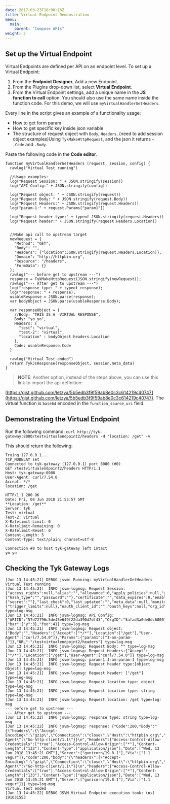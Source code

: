 ```yaml
---
date: 2017-03-23T18:08:16Z
title: Virtual Endpoint Demonstration
menu:
  main:
    parent: "Compose APIs"
weight: 2 
---
```


## <a name="set-up-virtual-endpoint"></a>Set up the Virtual Endpoint

Virtual Endpoints are defined per API on an endpoint level. To set up a Virtual Endpoint:

1. From the **Endpoint Designer**, Add a new Endpoint.
2. From the Plugins drop-down list, select **Virtual Endpoint**.
3. From the Virtual Endpoint settings, add a unique name in the **JS function to call** option. You should also use the same name inside the function code. For this demo, we will use `myVirtualHandlerGetHeaders`.

Every line in the script gives an example of a functionality usage:

* How to get form param
* How to get specific key inside json variable
* The structure of request object with `Body`, `Headers`, (need to add session object examples)Using `TykMakeHttpRequest`, and the json it returns - `.Code` and `.Body`.

Paste the following code in the **Code editor**.

```{.json}
function myVirtualHandlerGetHeaders (request, session, config) {
  rawlog("Virtual Test running")
    
  //Usage examples:
  log("Request Session: " + JSON.stringify(session))
  log("API Config:" + JSON.stringify(config))
 
  log("Request object: " + JSON.stringify(request))   
  log("Request Body: " + JSON.stringify(request.Body))
  log("Request Headers:" + JSON.stringify(request.Headers))
  log("param-1:" + request.Params["param1"])
    
  log("Request header type:" + typeof JSON.stringify(request.Headers))
  log("Request header:" + JSON.stringify(request.Headers.Location))
    

  //Make api call to upstream target
  newRequest = {
    "Method": "GET",
    "Body": "",
    "Headers": {"location":JSON.stringify(request.Headers.Location)},
    "Domain": "http://httpbin.org",
    "Resource": "/headers",
    "FormData": {}
  };
  rawlog("--- before get to upstream ---")
  response = TykMakeHttpRequest(JSON.stringify(newRequest));
  rawlog("--- After get to upstream ---")
  log("response type: " + typeof response);
  log("response: " + response);
  usableResponse = JSON.parse(response);
  var bodyObject = JSON.parse(usableResponse.Body);
    
  var responseObject = {
    //Body: "THIS IS A  VIRTUAL RESPONSE",
    Body: "yo yo",
    Headers: {
      "test": "virtual",
      "test-2": "virtual",
      "location" : bodyObject.headers.Location
    },
    Code: usableResponse.Code
  }
    
  rawlog("Virtual Test ended")
  return TykJsResponse(responseObject, session.meta_data)   
}
```

> **NOTE**: Another option, instead of the steps above, you can use this link to import the api definition:

[https://gist.github.com/letzya/5b5edb3f9f59ab8e0c3c614219c40747](https://gist.github.com/letzya/5b5edb3f9f59ab8e0c3c614219c40747).
The virtual function is `base64` encoded in the `function_source_uri` field.

## <a name="demonstrate-the-virtual-endpoint"></a>Demonstrating the Virtual Endpoint

Run the following command:
`curl http://tyk-gateway:8080/testvirtualendpoint2/headers -H "location: /get" -v`

This should return the following:

```
Trying 127.0.0.1...
TCP_NODELAY set
Connected to tyk-gateway (127.0.0.1) port 8080 (#0)
GET /testvirtualendpoint2/headers HTTP/1.1
Host: tyk-gateway:8080
User-Agent: curl/7.54.0
Accept: */*
location: /get

HTTP/1.1 200 OK
Date: Fri, 08 Jun 2018 21:53:57 GMT
**Location: /get**
Server: tyk
Test: virtual
Test-2: virtual
X-Ratelimit-Limit: 0
X-Ratelimit-Remaining: 0
X-Ratelimit-Reset: 0
Content-Length: 5
Content-Type: text/plain; charset=utf-8

Connection #0 to host tyk-gateway left intact
yo yo
```

## <a name="check-logs"></a>Checking the Tyk Gateway Logs

```
[Jun 13 14:45:21] DEBUG jsvm: Running: myVirtualHandlerGetHeaders
Virtual Test running
[Jun 13 14:45:21]  INFO jsvm-logmsg: Request Session: {"access_rights":null,"alias":"","allowance":0,"apply_policies":null,"apply_policy_id":"","basic_auth_data":{"hash_type":"","password":""},"certificate":"","data_expires":0,"enable_detail_recording":false,"expires":0,"hmac_enabled":false,"hmac_string":"","id_extractor_deadline":0,"is_inactive":false,"jwt_data":{"secret":""},"last_check":0,"last_updated":"","meta_data":null,"monitor":{"trigger_limits":null},"oauth_client_id":"","oauth_keys":null,"org_id":"","per":0,"quota_max":0,"quota_remaining":0,"quota_renewal_rate":0,"quota_renews":0,"rate":0,"session_lifetime":0,"tags":null} type=log-msg
[Jun 13 14:45:21]  INFO jsvm-logmsg: API Config:{"APIID":"57d72796c5de45e649f22da390d7df43","OrgID":"5afad3a0de0dc60001ffdd07","config_data":{"bar":{"y":3},"foo":4}} type=log-msg
[Jun 13 14:45:21]  INFO jsvm-logmsg: Request object: {"Body":"","Headers":{"Accept":["*/*"],"Location":["/get"],"User-Agent":["curl/7.54.0"]},"Params":{"param1":["I-am-param-1"]},"URL":"/testvirtualendpoint2/headers"} type=log-msg
[Jun 13 14:45:21]  INFO jsvm-logmsg: Request Body: "" type=log-msg
[Jun 13 14:45:21]  INFO jsvm-logmsg: Request Headers:{"Accept":["*/*"],"Location":["/get"],"User-Agent":["curl/7.54.0"]} type=log-msg
[Jun 13 14:45:21]  INFO jsvm-logmsg: param-1:I-am-param-1 type=log-msg
[Jun 13 14:45:21]  INFO jsvm-logmsg: Request header type:[object Object] type=log-msg
[Jun 13 14:45:21]  INFO jsvm-logmsg: Request header: ["/get"] type=log-msg
[Jun 13 14:45:21]  INFO jsvm-logmsg: Request location type: object type=log-msg
[Jun 13 14:45:21]  INFO jsvm-logmsg: Request location type: string type=log-msg
[Jun 13 14:45:21]  INFO jsvm-logmsg: Request location: /get type=log-msg
--- before get to upstream ---
--- After get to upstream ---
[Jun 13 14:45:22]  INFO jsvm-logmsg: response type: string type=log-msg
[Jun 13 14:45:22]  INFO jsvm-logmsg: response: {"Code":200,"Body":"{\"headers\":{\"Accept-Encoding\":\"gzip\",\"Connection\":\"close\",\"Host\":\"httpbin.org\",\"Location\":\"/get\",\"User-Agent\":\"Go-http-client/1.1\"}}\n","Headers":{"Access-Control-Allow-Credentials":["true"],"Access-Control-Allow-Origin":["*"],"Content-Length":["133"],"Content-Type":["application/json"],"Date":["Wed, 13 Jun 2018 13:45:21 GMT"],"Server":["gunicorn/19.8.1"],"Via":["1.1 vegur"]},"code":200,"body":"{\"headers\":{\"Accept-Encoding\":\"gzip\",\"Connection\":\"close\",\"Host\":\"httpbin.org\",\"Location\":\"/get\",\"User-Agent\":\"Go-http-client/1.1\"}}\n","headers":{"Access-Control-Allow-Credentials":["true"],"Access-Control-Allow-Origin":["*"],"Content-Length":["133"],"Content-Type":["application/json"],"Date":["Wed, 13 Jun 2018 13:45:21 GMT"],"Server":["gunicorn/19.8.1"],"Via":["1.1 vegur"]}} type=log-msg
Virtual Test ended
[Jun 13 14:45:22] DEBUG JSVM Virtual Endpoint execution took: (ns) 191031553
```

